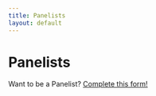 ```yaml
---
title: Panelists
layout: default
---
```


# Panelists
Want to be a Panelist?
[Complete this form!](https://forms.gle/7iqBM5Qnwz5mvKkF8)